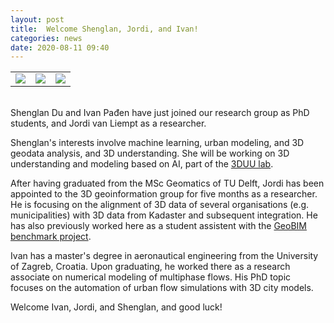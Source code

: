 ```yaml
---
layout: post
title:  Welcome Shenglan, Jordi, and Ivan!
categories: news
date: 2020-08-11 09:40
---
```


<table>
  <tr>
    <td valign="top"><img class="img-circle img-responsive" src="{{ "/img/staff/shenglan.png" | prepend: site.baseurl }}"></td>
    <td valign="top"><img class="img-circle img-responsive" src="{{ "/img/staff/jordi.jpg" | prepend: site.baseurl }}"></td>
    <td valign="top"><img class="img-circle img-responsive" src="{{ "/img/staff/paden.jpg" | prepend: site.baseurl }}"></td>
  </tr>
 </table>
<br>
Shenglan Du and Ivan Pađen have just joined our research group as PhD students, and Jordi van Liempt as a researcher.

Shenglan's interests involve machine learning, urban modeling, and 3D geodata analysis, and 3D understanding. She will be working on 3D understanding and modeling based on AI, part of the [3DUU lab](https://www.tudelft.nl/en/ai/3duu/).

After having graduated from the MSc Geomatics of TU Delft, Jordi has been appointed to the 3D geoinformation group for five months as a researcher. He is focusing on the alignment of 3D data of several organisations (e.g. municipalities) with 3D data from Kadaster and subsequent integration. He has also previously worked here as a student assistent with the [GeoBIM benchmark project](https://3d.bk.tudelft.nl/projects/geobim-benchmark/).

Ivan has a master's degree in aeronautical engineering from the University of Zagreb, Croatia. Upon graduating, he worked there as a research associate on numerical modeling of multiphase flows. His PhD topic focuses on the automation of urban flow simulations with 3D city models.

Welcome Ivan, Jordi, and Shenglan, and good luck!
